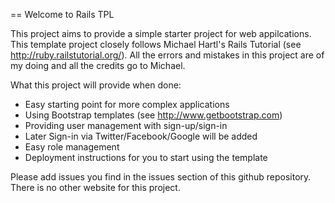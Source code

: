 == Welcome to Rails TPL

This project aims to provide a simple starter project for web appilcations. This template project closely follows Michael Hartl's Rails Tutorial (see http://ruby.railstutorial.org/).
All the errors and mistakes in this project are of my doing and all the credits go to Michael.

What this project will provide when done:

* Easy starting point for more complex applications
* Using Bootstrap templates (see http://www.getbootstrap.com)
* Providing user management with sign-up/sign-in
* Later Sign-in via Twitter/Facebook/Google will be added
* Easy role management
* Deployment instructions for you to start using the template

Please add issues you find in the issues section of this github repository. There is no other website for this project.
